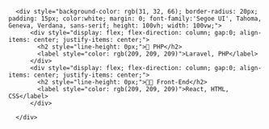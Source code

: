 
      <div style="background-color: rgb(31, 32, 66); border-radius: 20px; padding: 15px; color:white; margin: 0; font-family:'Segoe UI', Tahoma, Geneva, Verdana, sans-serif; height: 100vh; width: 100vw;">
          <div style="display: flex; flex-direction: column; gap:0; align-items: center; justify-items: center;">
            <h2 style="line-height: 0px;">🐘 PHP</h2>
            <label style="color: rgb(209, 209, 209)">Laravel, PHP</label>
          </div>
          <div style="display: flex; flex-direction: column; gap:0; align-items: center; justify-items: center;">
            <h2 style="line-height: 0px;">👨‍💻 Front-End</h2>
            <label style="color: rgb(209, 209, 209)">React, HTML, CSS</label>
          </div>
          
      </div>
